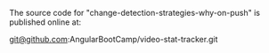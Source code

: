 The source code for "change-detection-strategies-why-on-push" is published online at:

git@github.com:AngularBootCamp/video-stat-tracker.git
